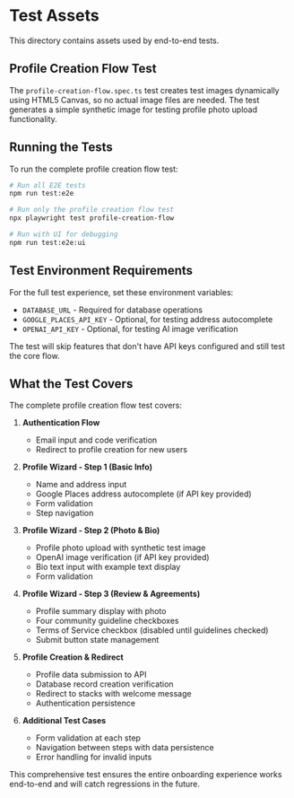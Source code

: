 # Test Assets

This directory contains assets used by end-to-end tests.

## Profile Creation Flow Test

The `profile-creation-flow.spec.ts` test creates test images dynamically using HTML5 Canvas, so no actual image files are needed. The test generates a simple synthetic image for testing profile photo upload functionality.

## Running the Tests

To run the complete profile creation flow test:

```bash
# Run all E2E tests
npm run test:e2e

# Run only the profile creation flow test
npx playwright test profile-creation-flow

# Run with UI for debugging
npm run test:e2e:ui
```

## Test Environment Requirements

For the full test experience, set these environment variables:

- `DATABASE_URL` - Required for database operations
- `GOOGLE_PLACES_API_KEY` - Optional, for testing address autocomplete
- `OPENAI_API_KEY` - Optional, for testing AI image verification

The test will skip features that don't have API keys configured and still test the core flow.

## What the Test Covers

The complete profile creation flow test covers:

1. **Authentication Flow**
   - Email input and code verification
   - Redirect to profile creation for new users

2. **Profile Wizard - Step 1 (Basic Info)**
   - Name and address input
   - Google Places address autocomplete (if API key provided)
   - Form validation
   - Step navigation

3. **Profile Wizard - Step 2 (Photo & Bio)**
   - Profile photo upload with synthetic test image
   - OpenAI image verification (if API key provided)
   - Bio text input with example text display
   - Form validation

4. **Profile Wizard - Step 3 (Review & Agreements)**
   - Profile summary display with photo
   - Four community guideline checkboxes
   - Terms of Service checkbox (disabled until guidelines checked)
   - Submit button state management

5. **Profile Creation & Redirect**
   - Profile data submission to API
   - Database record creation verification
   - Redirect to stacks with welcome message
   - Authentication persistence

6. **Additional Test Cases**
   - Form validation at each step
   - Navigation between steps with data persistence
   - Error handling for invalid inputs

This comprehensive test ensures the entire onboarding experience works end-to-end and will catch regressions in the future.
